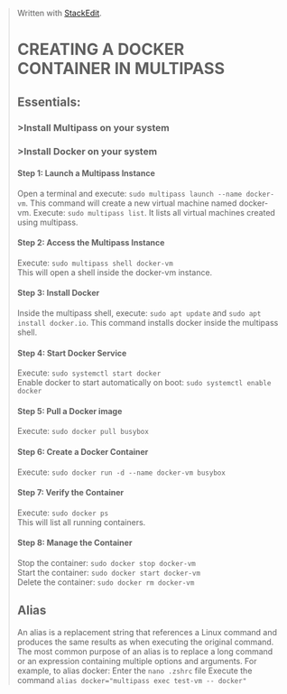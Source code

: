 

> Written with [StackEdit](https://stackedit.io/).  
> # CREATING A DOCKER CONTAINER IN MULTIPASS  
>## Essentials:  
> ### >Install Multipass on your system  
> ### >Install Docker on your system  
> #### Step 1: Launch a Multipass Instance   
> Open a terminal and execute: ```sudo multipass launch --name docker-vm```. This command will create a new virtual machine named docker-vm. 
>Execute: ```sudo multipass list```. It lists all virtual machines created using multipass.
> #### Step 2: Access the Multipass Instance  
> Execute: ```sudo multipass shell docker-vm```  
> This will open a shell inside the docker-vm instance.  
> #### Step 3: Install Docker  
> Inside the multipass shell, execute: ```sudo apt update``` and ```sudo apt install docker.io```. This command installs docker inside the multipass shell. 
> #### Step 4: Start Docker Service  
> Execute: ```sudo systemctl start docker```  
> Enable docker to start automatically on boot: ```sudo systemctl enable docker```  
> #### Step 5: Pull a Docker image  
> Execute: ```sudo docker pull busybox```  
> #### Step 6: Create a Docker Container  
> Execute: ```sudo docker run -d --name docker-vm busybox```  
> #### Step 7: Verify the Container  
> Execute: ```sudo docker ps```  
> This will list all running containers.  
>#### Step 8: Manage the Container   
>Stop the container: ```sudo docker stop docker-vm```  
>Start the container: ```sudo docker start docker-vm```  
>Delete the container: ```sudo docker rm docker-vm``` 
>## Alias
>An alias is a replacement string that references a Linux command and produces the same results as when executing the original command. 
>The most common purpose of an alias is to replace a long command or an expression containing multiple options and arguments. 
>For example, to alias docker:
>Enter the ```nano .zshrc``` file
>Execute the command ```alias docker="multipass exec test-vm -- docker"```